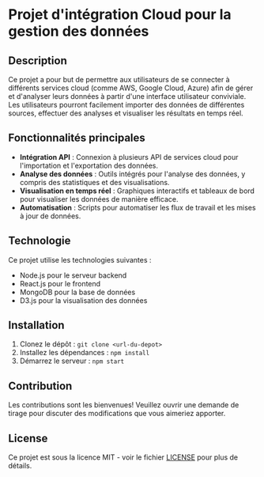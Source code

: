 # Projet d'intégration Cloud pour la gestion des données

## Description
Ce projet a pour but de permettre aux utilisateurs de se connecter à différents services cloud (comme AWS, Google Cloud, Azure) afin de gérer et d'analyser leurs données à partir d'une interface utilisateur conviviale. Les utilisateurs pourront facilement importer des données de différentes sources, effectuer des analyses et visualiser les résultats en temps réel.

## Fonctionnalités principales
- **Intégration API** : Connexion à plusieurs API de services cloud pour l'importation et l'exportation des données.
- **Analyse des données** : Outils intégrés pour l'analyse des données, y compris des statistiques et des visualisations.
- **Visualisation en temps réel** : Graphiques interactifs et tableaux de bord pour visualiser les données de manière efficace.
- **Automatisation** : Scripts pour automatiser les flux de travail et les mises à jour de données.

## Technologie
Ce projet utilise les technologies suivantes :
- Node.js pour le serveur backend
- React.js pour le frontend
- MongoDB pour la base de données
- D3.js pour la visualisation des données

## Installation
1. Clonez le dépôt : `git clone <url-du-depot>`
2. Installez les dépendances : `npm install`
3. Démarrez le serveur : `npm start`

## Contribution
Les contributions sont les bienvenues! Veuillez ouvrir une demande de tirage pour discuter des modifications que vous aimeriez apporter.

## License
Ce projet est sous la licence MIT - voir le fichier [LICENSE](LICENSE) pour plus de détails.